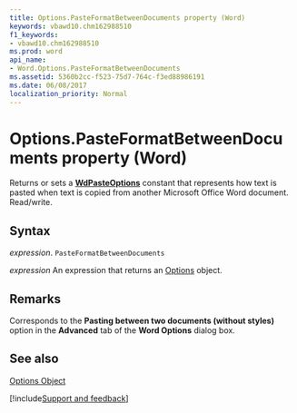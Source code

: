 ```yaml
---
title: Options.PasteFormatBetweenDocuments property (Word)
keywords: vbawd10.chm162988510
f1_keywords:
- vbawd10.chm162988510
ms.prod: word
api_name:
- Word.Options.PasteFormatBetweenDocuments
ms.assetid: 5360b2cc-f523-75d7-764c-f3ed88986191
ms.date: 06/08/2017
localization_priority: Normal
---
```



# Options.PasteFormatBetweenDocuments property (Word)

Returns or sets a  **[WdPasteOptions](Word.WdPasteOptions.md)** constant that represents how text is pasted when text is copied from another Microsoft Office Word document. Read/write.


## Syntax

_expression_. `PasteFormatBetweenDocuments`

 _expression_ An expression that returns an [Options](./Word.Options.md) object.


## Remarks

Corresponds to the  **Pasting between two documents (without styles)** option in the **Advanced** tab of the **Word Options** dialog box.


## See also


[Options Object](Word.Options.md)

[!include[Support and feedback](~/includes/feedback-boilerplate.md)]